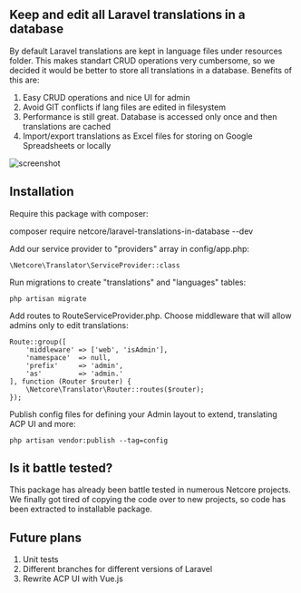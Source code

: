 ## Keep and edit all Laravel translations in a database

By default Laravel translations are kept in language files under resources folder.
This makes standart CRUD operations very cumbersome, so we decided it would be better to
store all translations in a database. Benefits of this are:

1. Easy CRUD operations and nice UI for admin
2. Avoid GIT conflicts if lang files are edited in filesystem
3. Performance is still great. Database is accessed only once and then translations are cached
4. Import/export translations as Excel files for storing on Google Spreadsheets or locally

![screenshot](http://image.prntscr.com/image/6a1d7f96919e42118c250dfaac5e8b48.png)

## Installation

Require this package with composer:

composer require netcore/laravel-translations-in-database --dev

Add our service provider to "providers" array in config/app.php:

    \Netcore\Translator\ServiceProvider::class
        
Run migrations to create "translations" and "languages" tables:

    php artisan migrate
        
Add routes to RouteServiceProvider.php. Choose middleware that will allow admins only to edit translations:

    Route::group([
        'middleware' => ['web', 'isAdmin'],
        'namespace'  => null,
        'prefix'     => 'admin',
        'as'         => 'admin.'
    ], function (Router $router) {
        \Netcore\Translator\Router::routes($router);
    });
        
Publish config files for defining your Admin layout to extend, translating ACP UI and more:

    php artisan vendor:publish --tag=config

## Is it battle tested?

This package has already been battle tested in numerous Netcore projects. 
We finally got tired of copying the code over to new projects, so code has been extracted to installable package.

## Future plans

1. Unit tests
2. Different branches for different versions of Laravel
3. Rewrite ACP UI with Vue.js

